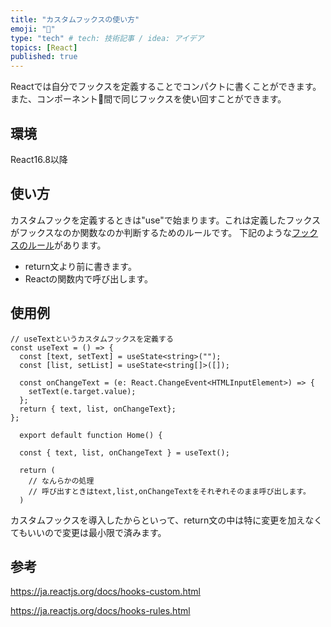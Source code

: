 ```yaml
---
title: "カスタムフックスの使い方"
emoji: "🧳"
type: "tech" # tech: 技術記事 / idea: アイデア
topics: [React]
published: true
---
```


Reactでは自分でフックスを定義することでコンパクトに書くことができます。
また、コンポーネント間で同じフックスを使い回すことができます。

## 環境

React16.8以降

## 使い方

カスタムフックを定義するときは"use"で始まります。これは定義したフックスがフックスなのか関数なのか判断するためのルールです。
下記のような[フックスのルール](https://ja.reactjs.org/docs/hooks-rules.html)があります。
- return文より前に書きます。
- Reactの関数内で呼び出します。

## 使用例

```tsx
// useTextというカスタムフックスを定義する
const useText = () => {
  const [text, setText] = useState<string>("");
  const [list, setList] = useState<string[]>([]);

  const onChangeText = (e: React.ChangeEvent<HTMLInputElement>) => {
    setText(e.target.value);
  };
  return { text, list, onChangeText};
};  

  export default function Home() {

  const { text, list, onChangeText } = useText();

  return (
    // なんらかの処理
    // 呼び出すときはtext,list,onChangeTextをそれぞれそのまま呼び出します。
  )
```

カスタムフックスを導入したからといって、return文の中は特に変更を加えなくてもいいので変更は最小限で済みます。

## 参考

https://ja.reactjs.org/docs/hooks-custom.html

https://ja.reactjs.org/docs/hooks-rules.html
